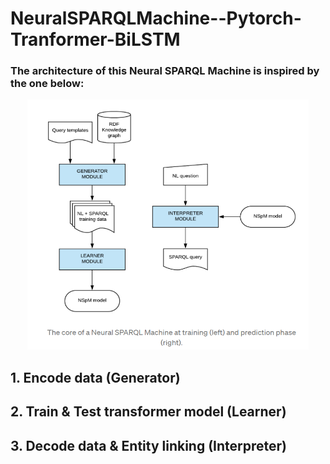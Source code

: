 # NeuralSPARQLMachine--Pytorch-Tranformer-BiLSTM
### The architecture of this Neural SPARQL Machine is inspired by the one below:
<p align="center">
  <img src="https://github.com/gabguerin/NeuralSPARQLMachine--Pytorch-Tranformer-BiLSTM/blob/main/data/NSpM.PNG" width="450" height="400">
</p>

## 1. Encode data (Generator)

## 2. Train & Test transformer model (Learner)

## 3. Decode data & Entity linking (Interpreter)
